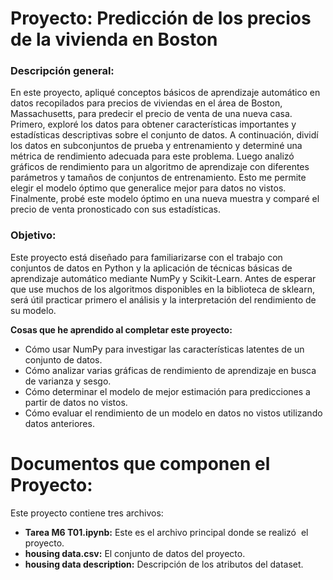 # Proyecto: Predicción de los precios de la vivienda en Boston

### Descripción general:

En este proyecto, apliqué conceptos básicos de aprendizaje automático en datos recopilados para precios de viviendas en el área de Boston, Massachusetts, para predecir el precio de venta de una nueva casa. Primero, exploré los datos para obtener características importantes y estadísticas descriptivas sobre el conjunto de datos. A continuación, dividí los datos en subconjuntos de prueba y entrenamiento y determiné una métrica de rendimiento adecuada para este problema. Luego analizó gráficos de rendimiento para un algoritmo de aprendizaje con diferentes parámetros y tamaños de conjuntos de entrenamiento. Esto me permite elegir el modelo óptimo que generalice mejor para datos no vistos. Finalmente, probé este modelo óptimo en una nueva muestra y comparé el precio de venta pronosticado con sus estadísticas.

### Objetivo:

Este proyecto está diseñado para familiarizarse con el trabajo con conjuntos de datos en Python y la aplicación de técnicas básicas de aprendizaje automático mediante NumPy y Scikit-Learn. Antes de esperar que use muchos de los algoritmos disponibles en la biblioteca de sklearn, será útil practicar primero el análisis y la interpretación del rendimiento de su modelo.

**Cosas que he aprendido al completar este proyecto:**

*  Cómo usar NumPy para investigar las características latentes de un conjunto de datos.
* Cómo analizar varias gráficas de rendimiento de aprendizaje en busca de varianza y sesgo.
* Cómo determinar el modelo de mejor estimación para predicciones a partir de datos no vistos.
* Cómo evaluar el rendimiento de un modelo en datos no vistos utilizando datos anteriores.

# Documentos que componen el Proyecto:

Este proyecto contiene tres archivos:

* **Tarea M6 T01.ipynb:** Este es el archivo principal donde se realizó  el proyecto.
* **housing data.csv:** El conjunto de datos del proyecto.
* **housing data description:** Descripción de los atributos del dataset.
